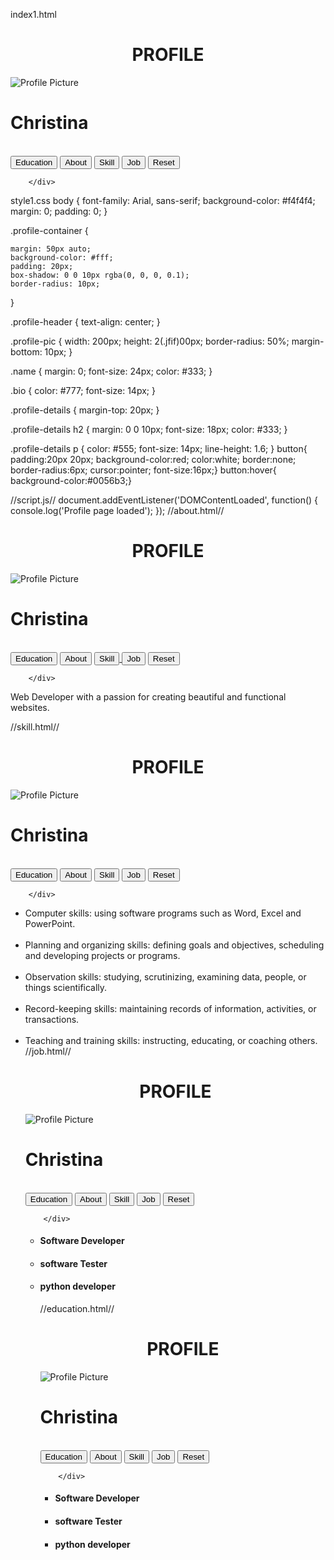 index1.html
<!DOCTYPE html>
<head>
<meta charset="UTF-8">
<meta name="viewport" content="width=device-width,initial-scale=1.0">
<title>PROFILE</title>
<link rel="stylesheet" href="style1.css">
</head>
<body>
<center><h1>PROFILE</h1></center>
<div class="profile-container">
        <div class="profile-header">
            <img src="image1.jfif" alt="Profile Picture" class="profile-pic">
            <h1 class="name">Christina</h1><br>
            <a href="education.html"><button id="Eduction" >Education</button></a>
            <a href="about.html"><button id="About">About</button></a>
            <a href="skill.html"><button id="Skill">Skill</button></a>
            <a href="job.html"><button id="Job">Job</button></a>
            <a href="index1.html"><button id="reset">Reset</button></a>
            
        </div>
</div>
<script src="script.js"></script>
</body>
</html> 
        
style1.css
body {
    font-family: Arial, sans-serif;
    background-color: #f4f4f4;
    margin: 0;
    padding: 0;
}

.profile-container {
    
    margin: 50px auto;
    background-color: #fff;
    padding: 20px;
    box-shadow: 0 0 10px rgba(0, 0, 0, 0.1);
    border-radius: 10px;
}

.profile-header {
    text-align: center;
}

.profile-pic {
    width: 200px;
    height: 2(.jfif)00px;
    border-radius: 50%;
    margin-bottom: 10px;
}

.name {
    margin: 0;
    font-size: 24px;
    color: #333;
}

.bio {
    color: #777;
    font-size: 14px;
}

.profile-details {
    margin-top: 20px;
}

.profile-details h2 {
    margin: 0 0 10px;
    font-size: 18px;
    color: #333;
}

.profile-details p {
    color: #555;
    font-size: 14px;
    line-height: 1.6;
}
button{
padding:20px 20px;
background-color:red;
color:white;
border:none;
border-radius:6px;
cursor:pointer;
font-size:16px;}
button:hover{
background-color:#0056b3;}

//script.js//
document.addEventListener('DOMContentLoaded', function() {
    console.log('Profile page loaded');
});
//about.html//
<!DOCTYPE html>
<head>
<meta charset="UTF-8">
<meta name="viewport" content="width=device-width,initial-scale=1.0">
<title>PROFILE</title>
<link rel="stylesheet" href="style1.css">
</head>
<body>
<center><h1>PROFILE</h1></center>
<div class="profile-container">
        <div class="profile-header">
            <img src="image1.jfif" alt="Profile Picture" class="profile-pic">
            <h1 class="name">Christina</h1><br>
            <a href="education.html"><button id="Eduction" >Education</button></a>
            <a href="about.html"><button id="About">About</button></a>
            <a href="skill.html"><button id="Skill">Skill</button>
            <a href="job.html"><button id="Job">Job</button></a>
            <a href="index1.html"><button id="reset">Reset</button></a>
            
        </div>
</div>
<div><p>Web Developer with a passion for creating beautiful and functional websites.</p>
</div>
<script src="script.js"></script>
</body>
</html> 

//skill.html//
<!DOCTYPE html>
<head>
<meta charset="UTF-8">
<meta name="viewport" content="width=device-width,initial-scale=1.0">
<title>PROFILE</title>
<link rel="stylesheet" href="style1.css">
</head>
<body>
<center><h1>PROFILE</h1></center>
<div class="profile-container">
        <div class="profile-header">
            <img src="image1.jfif" alt="Profile Picture" class="profile-pic">
            <h1 class="name">Christina</h1><br>
            <a href="education.html"><button id="Eduction" >Education</button></a>
            <a href="about.html"><button id="About">About</button></a>
            <button id="Skill">Skill</button>
            <a href="job.html"><button id="Job">Job</button></a>
            <a href="index1.html"><button id="reset">Reset</button></a>
            
        </div>
</div>
<div>
<ul>
<li>Computer skills: using software programs such as Word, Excel and PowerPoint.</li><br>
<li>Planning and organizing skills: defining goals and objectives, scheduling and developing projects or programs.</li><br>
<li>Observation skills: studying, scrutinizing, examining data, people, or things scientifically.</li><br>
<li>Record-keeping skills: maintaining records of information, activities, or transactions.</li><br>
<li>Teaching and training skills: instructing, educating, or coaching others.</li>
<script src="script.js"></script>
</body>
</html> 
//job.html//
<!DOCTYPE html>
<head>
<meta charset="UTF-8">
<meta name="viewport" content="width=device-width,initial-scale=1.0">
<title>PROFILE</title>
<link rel="stylesheet" href="style1.css">
</head>
<body>
<center><h1>PROFILE</h1></center>
<div class="profile-container">
        <div class="profile-header">
            <img src="image1.jfif" alt="Profile Picture" class="profile-pic">
            <h1 class="name">Christina</h1><br>
            <a href="education.html"><button id="Eduction" >Education</button></a>
            <a href="about.html"><button id="About">About</button></a>
            <a href="skill.html"><button id="Skill">Skill</button></a>
            <a href="job.html"><button id="Job">Job</button></a>
            <a href="index1.html"><button id="reset">Reset</button></a>
            
        </div>
</div>
<div>
<ul>
<li><h4>Software Developer</h4></li>
<li><h4>software Tester</h4></li>
<li><h4>python developer</h4></li>
<script src="script.js"></script>
</body>
</html> 
        //education.html//
        <!DOCTYPE html>
<head>
<meta charset="UTF-8">
<meta name="viewport" content="width=device-width,initial-scale=1.0">
<title>PROFILE</title>
<link rel="stylesheet" href="style1.css">
</head>
<body>
<center><h1>PROFILE</h1></center>
<div class="profile-container">
        <div class="profile-header">
            <img src="image1.jfif" alt="Profile Picture" class="profile-pic">
            <h1 class="name">Christina</h1><br>
            <a href="education.html"><button id="Eduction" >Education</button></a>
            <a href="about.html"><button id="About">About</button></a>
            <a href="skill.html"><button id="Skill">Skill</button></a>
            <a href="job.html"><button id="Job">Job</button></a>
            <a href="index1.html"><button id="reset">Reset</button></a>
            
        </div>
</div>
<div>
<ul>
<li><h4>Software Developer</h4></li>
<li><h4>software Tester</h4></li>
<li><h4>python developer</h4></li>
<script src="script.js"></script>
</body>
</html> 
        
